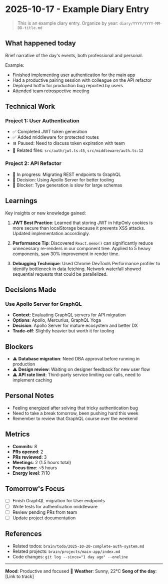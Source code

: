 # 2025-10-17 - Example Diary Entry

> This is an example diary entry. Organize by year: `diary/YYYY/YYYY-MM-DD-title.md`

## What happened today

Brief narrative of the day's events, both professional and personal.

Example:
- Finished implementing user authentication for the main app
- Had a productive pairing session with colleague on the API refactor
- Deployed hotfix for production bug reported by users
- Attended team retrospective meeting

## Technical Work

### Project 1: User Authentication
- ✅ Completed JWT token generation
- ✅ Added middleware for protected routes
- ⏸️ Paused: Need to discuss token expiration with team
- 🔗 Related files: `src/auth/jwt.ts:45`, `src/middleware/auth.ts:12`

### Project 2: API Refactor
- 🔄 In progress: Migrating REST endpoints to GraphQL
- 📝 Decision: Using Apollo Server for better tooling
- 🐛 Blocker: Type generation is slow for large schemas

## Learnings

Key insights or new knowledge gained:

1. **JWT Best Practice**: Learned that storing JWT in httpOnly cookies is more secure than localStorage because it prevents XSS attacks. Updated implementation accordingly.

2. **Performance Tip**: Discovered `React.memo()` can significantly reduce unnecessary re-renders in our component tree. Applied to 5 heavy components, saw 30% improvement in render time.

3. **Debugging Technique**: Used Chrome DevTools Performance profiler to identify bottleneck in data fetching. Network waterfall showed sequential requests that could be parallelized.

## Decisions Made

### Use Apollo Server for GraphQL
- **Context**: Evaluating GraphQL servers for API migration
- **Options**: Apollo, Mercurius, GraphQL Yoga
- **Decision**: Apollo Server for mature ecosystem and better DX
- **Trade-off**: Slightly heavier but worth it for tooling

## Blockers

- ⚠️ **Database migration**: Need DBA approval before running in production
- ⚠️ **Design review**: Waiting on designer feedback for new user flow
- ⚠️ **API rate limit**: Third-party service limiting our calls, need to implement caching

## Personal Notes

- Feeling energized after solving that tricky authentication bug
- Need to take a break tomorrow, been pushing hard this week
- Remember to review that GraphQL course over the weekend

## Metrics

- **Commits**: 8
- **PRs opened**: 2
- **PRs reviewed**: 3
- **Meetings**: 2 (1.5 hours total)
- **Focus time**: ~5 hours
- **Energy level**: 7/10

## Tomorrow's Focus

- [ ] Finish GraphQL migration for User endpoints
- [ ] Write tests for authentication middleware
- [ ] Review pending PRs from team
- [ ] Update project documentation

## References

- Related todos: `brain/todo/2025-10-20-complete-auth-system.md`
- Related projects: `brain/projects/main-app/index.md`
- Code changes: `git log --since="1 day ago" --oneline`

---

**Mood**: Productive and focused 🚀
**Weather**: Sunny, 22°C
**Song of the day**: [Link to track]
